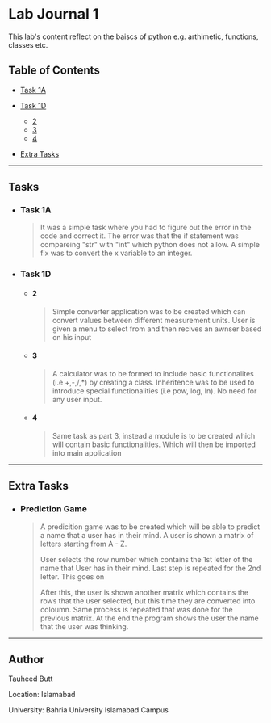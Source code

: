 # Lab Journal 1

This lab's content reflect on the baiscs of python e.g. arthimetic, functions, classes etc.

## Table of Contents

* [Task 1A](#task-1A)

* [Task 1D](#Task-1D)
    * [2](#2)
    * [3](#3)
    * [4](#4)

* [Extra Tasks](#Extra-Tasks)

<hr />

## Tasks

* ### **Task 1A**
    <blockquote>
    It was a simple task where you had to figure out the error in the code and correct it. The error was that the if statement was compareing "str" with "int" which python does not allow. A simple fix was to convert the x variable to an integer. 
    </blockquote>

* ### **Task 1D**
    * #### **2**
        <blockquote>
        Simple converter application was to be created which can convert values between different measurement units. User is given a menu to select from and then recives an awnser based on his input
        </blockquote>
    * #### **3**
        <blockquote>
        A calculator was to be formed to include basic functionalites (i.e +,-,/,*) by creating a class. Inheritence was to be used to introduce special functionalities (i.e pow, log, ln). No need for any user input.
        </blockquote>
    * #### **4**
        <blockquote>
        Same task as part 3, instead a module is to be created which will contain basic functionalities. Which will then be imported into main application
        </blockquote>

<hr />

## Extra Tasks


* ### **Prediction Game**
    <blockquote>
    <p> A predicition game was to be created which will be able to predict a name that a user has in their mind. A user is shown a matrix of letters starting from A - Z.
    
    User selects the row number which contains the 1st letter of the name that User has in their mind. Last step is repeated for the 2nd letter. This goes on

    After this, the user is shown another matrix which contains the rows that the user selected, but this time they are converted into coloumn. Same process is repeated that was done for the previous matrix. At the end the program shows the user the name that the user was thinking. </p>
    </blockquote>

<hr />

## Author

Tauheed Butt

Location: Islamabad

University: Bahria University Islamabad Campus
